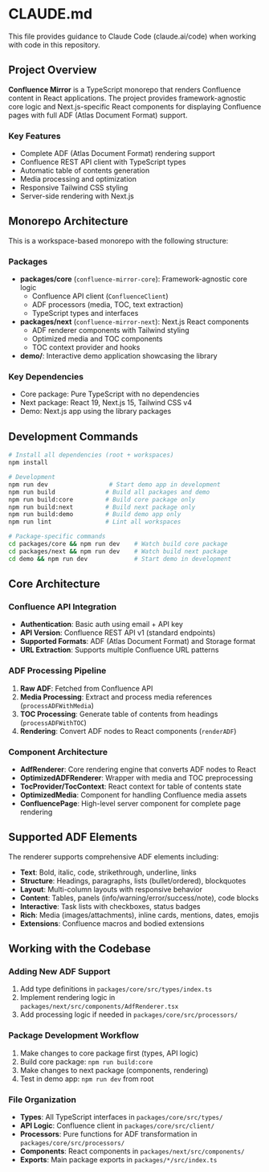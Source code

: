 # CLAUDE.md

This file provides guidance to Claude Code (claude.ai/code) when working with code in this repository.

## Project Overview

**Confluence Mirror** is a TypeScript monorepo that renders Confluence content in React applications. The project provides framework-agnostic core logic and Next.js-specific React components for displaying Confluence pages with full ADF (Atlas Document Format) support.

### Key Features

- Complete ADF (Atlas Document Format) rendering support
- Confluence REST API client with TypeScript types
- Automatic table of contents generation
- Media processing and optimization
- Responsive Tailwind CSS styling
- Server-side rendering with Next.js

## Monorepo Architecture

This is a workspace-based monorepo with the following structure:

### Packages

- **packages/core** (`confluence-mirror-core`): Framework-agnostic core logic
  - Confluence API client (`ConfluenceClient`)
  - ADF processors (media, TOC, text extraction)
  - TypeScript types and interfaces
- **packages/next** (`confluence-mirror-next`): Next.js React components
  - ADF renderer components with Tailwind styling
  - Optimized media and TOC components
  - TOC context provider and hooks
- **demo/**: Interactive demo application showcasing the library

### Key Dependencies

- Core package: Pure TypeScript with no dependencies
- Next package: React 19, Next.js 15, Tailwind CSS v4
- Demo: Next.js app using the library packages

## Development Commands

```bash
# Install all dependencies (root + workspaces)
npm install

# Development
npm run dev                 # Start demo app in development
npm run build              # Build all packages and demo
npm run build:core         # Build core package only
npm run build:next         # Build next package only
npm run build:demo         # Build demo app only
npm run lint               # Lint all workspaces

# Package-specific commands
cd packages/core && npm run dev    # Watch build core package
cd packages/next && npm run dev    # Watch build next package
cd demo && npm run dev             # Start demo in development
```

## Core Architecture

### Confluence API Integration

- **Authentication**: Basic auth using email + API key
- **API Version**: Confluence REST API v1 (standard endpoints)
- **Supported Formats**: ADF (Atlas Document Format) and Storage format
- **URL Extraction**: Supports multiple Confluence URL patterns

### ADF Processing Pipeline

1. **Raw ADF**: Fetched from Confluence API
2. **Media Processing**: Extract and process media references (`processADFWithMedia`)
3. **TOC Processing**: Generate table of contents from headings (`processADFWithTOC`)
4. **Rendering**: Convert ADF nodes to React components (`renderADF`)

### Component Architecture

- **AdfRenderer**: Core rendering engine that converts ADF nodes to React
- **OptimizedADFRenderer**: Wrapper with media and TOC preprocessing
- **TocProvider/TocContext**: React context for table of contents state
- **OptimizedMedia**: Component for handling Confluence media assets
- **ConfluencePage**: High-level server component for complete page rendering

## Supported ADF Elements

The renderer supports comprehensive ADF elements including:

- **Text**: Bold, italic, code, strikethrough, underline, links
- **Structure**: Headings, paragraphs, lists (bullet/ordered), blockquotes
- **Layout**: Multi-column layouts with responsive behavior
- **Content**: Tables, panels (info/warning/error/success/note), code blocks
- **Interactive**: Task lists with checkboxes, status badges
- **Rich**: Media (images/attachments), inline cards, mentions, dates, emojis
- **Extensions**: Confluence macros and bodied extensions

## Working with the Codebase

### Adding New ADF Support

1. Add type definitions in `packages/core/src/types/index.ts`
2. Implement rendering logic in `packages/next/src/components/AdfRenderer.tsx`
3. Add processing logic if needed in `packages/core/src/processors/`

### Package Development Workflow

1. Make changes to core package first (types, API logic)
2. Build core package: `npm run build:core`
3. Make changes to next package (components, rendering)
4. Test in demo app: `npm run dev` from root

### File Organization

- **Types**: All TypeScript interfaces in `packages/core/src/types/`
- **API Logic**: Confluence client in `packages/core/src/client/`
- **Processors**: Pure functions for ADF transformation in `packages/core/src/processors/`
- **Components**: React components in `packages/next/src/components/`
- **Exports**: Main package exports in `packages/*/src/index.ts`

